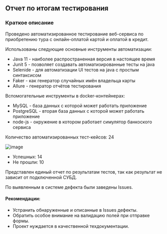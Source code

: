 Отчет по итогам тестирования
---
### Краткое описание
Проведено автоматизированное тестирование веб-сервиса по приобретению тура
с онлайн-оплатой картой и оплатой в кредит.

Использованы следующие основные инструменты автоматизации:
* Java 11 - наиболее распространенная версия в настоящее время
* Junit 5 - позволяет создавать автоматизированные тесты на java 
* Selenide - для автоматизации UI тестов на java c простым синтаксисом
* Faker - как генератор случайных имён владельца карты 
* Allure - генератор отчётов тестирования

Вспомогательные инструменты в docker-контейнерах:
* MySQL - база данных с которой может работать приложение
* PostgreSQL - вторая база данных с которой может работать приложение
* node-js - окружение в котором работает симулятор банкоского сервиса 

Количество автоматизированных тест-кейсов: 24

![image](https://github.com/AzizShoev/DiplomQa58/assets/125202162/159616ec-c5c2-4cb9-b261-59c12905f029)

- Успешных: 14
- Не прошли: 10
  
Представлен единый отчет по результатам тестов, так как результат не зависит от подключенной СУБД.

По выявленным в системе дефекта были заведены Issues.
#### Рекомендации:
- Устранить обнаруженные и описанные в Issues дефекты.
- Обратить особое внимание на валидацию полей при отправке формы.
- Проект нуждается в качественной техдокументации.
